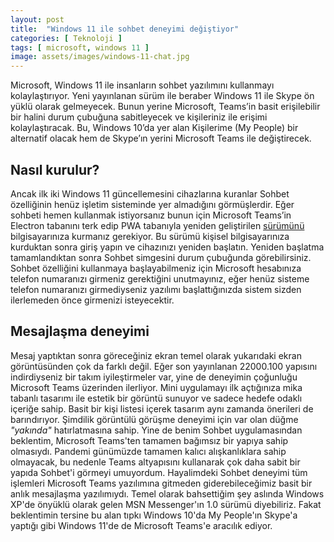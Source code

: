 ```yaml
---
layout: post
title:  "Windows 11 ile sohbet deneyimi değiştiyor"
categories: [ Teknoloji ]
tags: [ microsoft, windows 11 ]
image: assets/images/windows-11-chat.jpg
---
```

Microsoft, Windows 11 ile insanların sohbet yazılımını kullanmayı kolaylaştırıyor. Yeni yayınlanan sürüm ile beraber Windows 11 ile Skype ön yüklü olarak gelmeyecek. Bunun yerine Microsoft, Teams’in basit erişilebilir bir halini durum çubuğuna sabitleyecek ve kişileriniz ile erişimi kolaylaştıracak. Bu, Windows 10’da yer alan Kişilerime (My People) bir alternatif olacak hem de Skype’ın yerini Microsoft Teams ile değiştirecek.

## Nasıl kurulur?
Ancak ilk iki Windows 11 güncellemesini cihazlarına kuranlar Sohbet özelliğinin henüz işletim sisteminde yer almadığını görmüşlerdir. Eğer sohbeti hemen kullanmak istiyorsanız bunun için Microsoft Teams’in Electron tabanını terk edip PWA tabanıyla yeniden geliştirilen [sürümünü](https://statics.teams.cdn.office.net/production-windows-x64/lkg/MicrosoftTeams-x64.msix) bilgisayarınıza kurmanız gerekiyor. Bu sürümü kişisel bilgisayarınıza kurduktan sonra giriş yapın ve cihazınızı yeniden başlatın. Yeniden başlatma tamamlandıktan sonra Sohbet simgesini durum çubuğunda görebilirsiniz. Sohbet özelliğini kullanmaya başlayabilmeniz için Microsoft hesabınıza telefon numaranızı girmeniz gerektiğini unutmayınız, eğer henüz sisteme telefon numaranızı girmediyseniz yazılımı başlattığınızda sistem sizden ilerlemeden önce girmenizi isteyecektir.

## Mesajlaşma deneyimi
Mesaj yaptıktan sonra göreceğiniz ekran temel olarak yukarıdaki ekran görüntüsünden çok da farklı değil. Eğer son yayınlanan 22000.100 yapısını indirdiyseniz bir takım iyileştirmeler var, yine de deneyimin çoğunluğu Microsoft Teams üzerinden ilerliyor. Mini uygulamayı ilk açtığınıza mika tabanlı tasarımı ile estetik bir görüntü sunuyor ve sadece hedefe odaklı içeriğe sahip. Basit bir kişi listesi içerek tasarım aynı zamanda önerileri de barındırıyor. Şimdilik görüntülü görüşme deneyimi için var olan düğme *"yakında"* hatırlatmasına sahip. Yine de benim Sohbet uygulamasından beklentim, Microsoft Teams'ten tamamen bağımsız bir yapıya sahip olmasıydı. Pandemi günümüzde tamamen kalıcı alışkanlıklara sahip olmayacak, bu nedenle Teams altyapısını kullanarak çok daha sabit bir yapıda Sohbet'i görmeyi umuyordum. Hayalimdeki Sohbet deneyimi tüm işlemleri Microsoft Teams yazılımına gitmeden giderebileceğimiz basit bir anlık mesajlaşma yazılımıydı. Temel olarak bahsettiğim şey aslında Windows XP'de önyüklü olarak gelen MSN Messenger'ın 1.0 sürümü diyebiliriz. Fakat beklentimin tersine bu alan tıpkı Windows 10'da My People'ın Skype'a yaptığı gibi Windows 11'de de Microsoft Teams'e aracılık ediyor.
